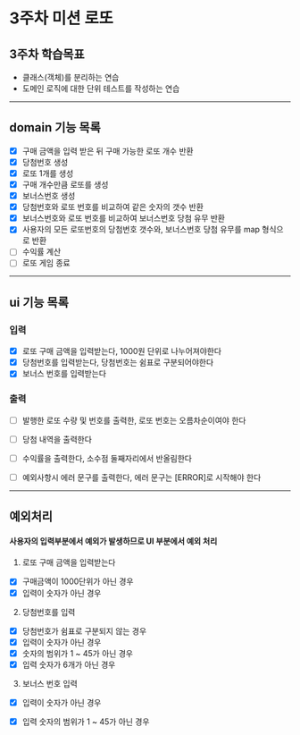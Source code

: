 # 3주차 미션 로또   
## 3주차 학습목표
 - 클래스(객체)를 분리하는 연습 
 - 도메인 로직에 대한 단위 테스트를 작성하는 연습

---
## domain 기능 목록
 - [x] 구매 금액을 입력 받은 뒤 구매 가능한 로또 개수 반환
 - [x] 당첨번호 생성
 - [x] 로또 1개를 생성
 - [x] 구매 개수만큼 로또를 생성
 - [x] 보너스번호 생성
 - [x] 당첨번호와 로또 번호를 비교하여 같은 숫자의 갯수 반환
 - [x] 보너스번호와 로또 번호를 비교하여 보너스번호 당첨 유무 반환
 - [x] 사용자의 모든 로또번호의 당첨번호 갯수와, 보너스번호 당첨 유무를 map 형식으로 반환
 - [ ] 수익률 계산
 - [ ] 로또 게임 종료

---

## ui 기능 목록

### 입력
- [x] 로또 구매 금액을 입력받는다, 1000원 단위로 나누어져야한다
- [x] 당첨번호를 입력받는다, 당첨번호는 쉼표로 구분되어야한다
- [x] 보너스 번호를 입력받는다

### 출력
- [ ] 발행한 로또 수량 및 번호를 출력한, 로또 번호는 오름차순이여야 한다
- [ ] 당첨 내역을 출력한다
- [ ] 수익률을 출력한다, 소수점 둘째자리에서 반올림한다
- [ ] 예외사항시 에러 문구를 출력한다, 에러 문구는 [ERROR]로 시작해야 한다


---
## 예외처리
#### 사용자의 입력부분에서 예외가 발생하므로 UI 부분에서 예외 처리
1. 로또 구매 금액을 입력받는다   
 - [x] 구매금액이 1000단위가 아닌 경우
 - [x] 입력이 숫자가 아닌 경우

2. 당첨번호를 입력
 - [x] 당첨번호가 쉼표로 구분되지 않는 경우
 - [x] 입력이 숫자가 아닌 경우
 - [x] 숫자의 범위가 1 ~ 45가 아닌 경우
 - [x] 입력 숫자가 6개가 아닌 경우

3. 보너스 번호 입력
 - [x] 입력이 숫자가 아닌 경우
 - [x] 입력 숫자의 범위가 1 ~ 45가 아닌 경우

